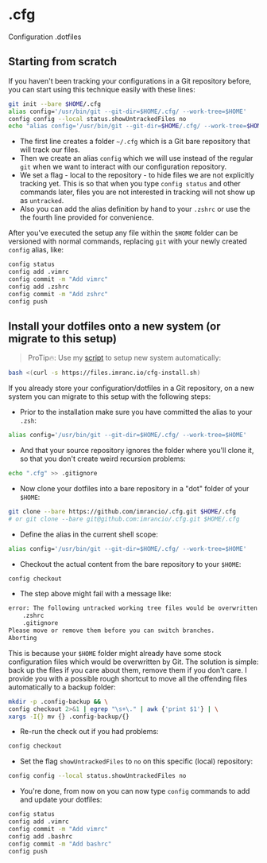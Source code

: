 # .cfg
Configuration .dotfiles

## Starting from scratch

If you haven't been tracking your configurations in a Git repository before, you can start using this technique easily with these lines:

```bash
git init --bare $HOME/.cfg
alias config='/usr/bin/git --git-dir=$HOME/.cfg/ --work-tree=$HOME'
config config --local status.showUntrackedFiles no
echo "alias config='/usr/bin/git --git-dir=$HOME/.cfg/ --work-tree=$HOME'" >> $HOME/.zshrc
```

- The first line creates a folder `~/.cfg` which is a Git bare repository that will track our files.
- Then we create an alias `config` which we will use instead of the regular `git` when we want to interact with our configuration repository.
- We set a flag - local to the repository - to hide files we are not explicitly tracking yet. This is so that when you type `config status` and other commands later, files you are not interested in tracking will not show up as `untracked`.
- Also you can add the alias definition by hand to your `.zshrc` or use the the fourth line provided for convenience.

After you've executed the setup any file within the `$HOME` folder can be versioned with normal commands, replacing `git` with your newly created `config` alias, like:

```bash
config status
config add .vimrc
config commit -m "Add vimrc"
config add .zshrc
config commit -m "Add zshrc"
config push
```

## Install your dotfiles onto a new system (or migrate to this setup)

> ProTip:fire:: Use my [script](https://files.imranc.io/cfg-install.sh) to setup new system automatically:
```bash
bash <(curl -s https://files.imranc.io/cfg-install.sh)
```

If you already store your configuration/dotfiles in a Git repository, on a new system you can migrate to this setup with the following steps:

- Prior to the installation make sure you have committed the alias to your `.zsh`:

```bash
alias config='/usr/bin/git --git-dir=$HOME/.cfg/ --work-tree=$HOME'
```

- And that your source repository ignores the folder where you'll clone it, so that you don't create weird recursion problems:

```bash
echo ".cfg" >> .gitignore
```

- Now clone your dotfiles into a bare repository in a "dot" folder of your `$HOME`:

```bash
git clone --bare https://github.com/imrancio/.cfg.git $HOME/.cfg
# or git clone --bare git@github.com:imrancio/.cfg.git $HOME/.cfg
```

- Define the alias in the current shell scope:

```bash
alias config='/usr/bin/git --git-dir=$HOME/.cfg/ --work-tree=$HOME'
```

- Checkout the actual content from the bare repository to your `$HOME`:

```bash
config checkout
```

- The step above might fail with a message like:

```bash
error: The following untracked working tree files would be overwritten by checkout:
    .zshrc
    .gitignore
Please move or remove them before you can switch branches.
Aborting
```

This is because your `$HOME` folder might already have some stock configuration files which would be overwritten by Git. The solution is simple: back up the files if you care about them, remove them if you don't care. I provide you with a possible rough shortcut to move all the offending files automatically to a backup folder:

```bash
mkdir -p .config-backup && \
config checkout 2>&1 | egrep "\s+\." | awk {'print $1'} | \
xargs -I{} mv {} .config-backup/{}
```

- Re-run the check out if you had problems:

```bash
config checkout
```

- Set the flag `showUntrackedFiles` to `no` on this specific (local) repository:

```bash
config config --local status.showUntrackedFiles no
```

- You're done, from now on you can now type `config` commands to add and update your dotfiles:

```bash
config status
config add .vimrc
config commit -m "Add vimrc"
config add .bashrc
config commit -m "Add bashrc"
config push
```
